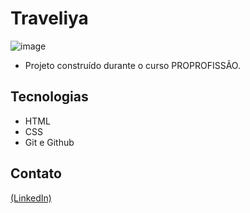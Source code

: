 # Traveliya

![image](https://github.com/JoaoEduSB/Traveliya/assets/146045770/a530c7f7-a4e8-4baa-bf3d-6472cc4de75c)

- Projeto construído durante o curso PROPROFISSÃO.

## Tecnologias

- HTML
- CSS
- Git e Github

## Contato
[(LinkedIn)](https://www.linkedin.com/in/joaoedusb/)
